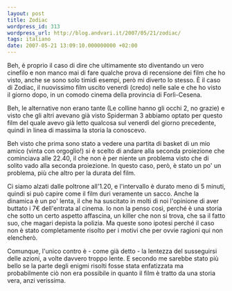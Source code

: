 ```yaml
---
layout: post
title: Zodiac
wordpress_id: 313
wordpress_url: http://blog.andvari.it/2007/05/21/zodiac/
tags: italiano
date: 2007-05-21 13:09:10.000000000 +02:00
---
```

Beh, è proprio il caso di dire che ultimamente sto diventando un vero cinefilo e non manco mai di fare qualche prova di recensione dei film che ho visto, anche se sono solo timidi esempi, però mi diverto lo stesso. È il caso di Zodiac, il nuovissimo film uscito venerdì (credo) nelle sale e che ho visto il giorno dopo, in un comodo cinema della provincia di Forlì-Cesena.

Beh, le alternative non erano tante (Le colline hanno gli occhi 2, no grazie) e visto che gli altri avevano già visto Spiderman 3 abbiamo optato per questo film del quale avevo già letto qualcosa sul venerdì del giorno precedente, quindi in linea di massima la storia la conoscevo.

Beh visto che prima sono stato a vedere una partita di basket di un mio amico (vinta con orgoglio!) si è scelto di andare alla seconda proiezione che cominciava alle 22.40, il che non è per niente un problema visto che di solito vado alla seconda proiezione. In questo caso, però, è stato un po' un problema, più che altro per la durata del film.

Ci siamo alzati dalle poltrone all'1.20, e l'intervallo è durato meno di 5 minuti, quindi si può capire come il film duri veramente un sacco. Anche la dinamica è un po' lenta, il che ha suscitato in molti di noi l'opinione di aver buttato i 7€ dell'entrata al cinema. Io non la penso così, perché è una storia che sotto un certo aspetto affascina, un killer che non si trova, che sa il fatto suo, che magari depista la polizia. Ma queste sono ipotesi perché il caso non è stato completamente risolto per i motivi che per ovvie ragioni qui non elencherò.

Comunque, l'unico contro è - come già detto - la lentezza del susseguirsi delle azioni, a volte davvero troppo lente. E secondo me sarebbe stato più bello se la parte degli enigmi risolti fosse stata enfatizzata ma probabilmente ciò non era possibile in quanto il film è tratto da una storia vera, anzi verissima.
